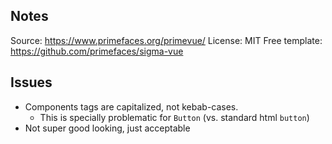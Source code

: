 
## Notes

Source: https://www.primefaces.org/primevue/
License: MIT
Free template: https://github.com/primefaces/sigma-vue

## Issues

- Components tags are capitalized, not kebab-cases.
	- This is specially problematic for `Button` (vs. standard html `button`)
- Not super good looking, just acceptable
